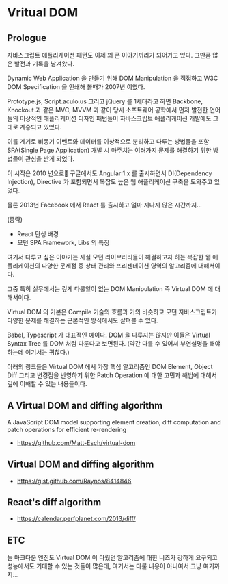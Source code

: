 # Vritual DOM

## Prologue

자바스크립트 애플리케이션 패턴도 이제 꽤 큰 이야기꺼리가 되어가고 있다. 그만큼 많은 발전과 기록을 남겨왔다.

Dynamic Web Application 을 만들기 위해 DOM Manipulation 을 직접하고 W3C DOM Specification 을
인쇄해 볼때가 2007년 이였다.

Prototype.js, Script.aculo.us 그리고 jQuery 를 1세대라고 하면 Backbone, Knockout 과 같은
MVC, MVVM 과 같이 당시 소프트웨어 공학에서 먼저 발전한 언어들의 이상적인 애플리케이션 디자인 패턴들이
자바스크립트 애플리케이션 개발에도 그대로 계승되고 있었다.

이를 계기로 비동기 이벤트와 데이터를 이상적으로 분리하고 다루는 방법들을 포함 SPA(Single Page Application)
개발 시 마주치는 여러가지 문제를 해결하기 위한 방법들이 관심을 받게 되었다.

이 시작은 2010 년으로 구글에서도 Angular 1.x 를 출시하면서 DI(Dependency Injection), Directive 가
포함되면서 복잡도 높은 웹 애플리케이션 구축을 도와주고 있었다.

물론 2013년 Facebook 에서 React 를 출시하고 얼마 지나지 않은 시간까지...

(중략)

* React 탄생 배경
* 모던 SPA Framework, Libs 의 특징

여기서 다루고 싶은 이야기는 사실 모던 라이브러리들이 해결하고자 하는 복잡한 웹 애플리케이션의 다양한 문제점 중
상태 관리와 프리젠테이션 영역의 알고리즘에 대해서이다.

그중 특히 실무에서는 깊게 다룰일이 없는 DOM Manipulation 즉 Virtual DOM 에 대해서이다.

Virtual DOM 의 기본은 Compile 기술의 흐름과 거의 비슷하고 모던 자바스크립트가 다양한 문제를 해결하는
근본적인 방식에서도 살펴볼 수 있다.

Babel, Typescript 가 대표적인 예이다. DOM 을 다루지는 않지만 이들은 Virtual Syntax Tree 를 DOM
처럼 다룬다고 보면된다. (약간 다를 수 있어서 부연설명을 해야하는데 여기서는 귀찮다.)

아래의 링크들은 Virtual DOM 에서 가장 핵심 알고리즘인 DOM Element, Object Diff 그리고 변경점을
반영하기 위한 Patch Operation 에 대한 고민과 해법에 대해서 깊에 이해할 수 있는 내용들이다.

## A Virtual DOM and diffing algorithm

A JavaScript DOM model supporting element creation, diff computation and patch operations for efficient re-rendering

* https://github.com/Matt-Esch/virtual-dom

## Virtual DOM and diffing algorithm

* https://gist.github.com/Raynos/8414846

## React's diff algorithm

* https://calendar.perfplanet.com/2013/diff/

## ETC

늘 마크다운 엔진도 Virtual DOM 이 다뤘던 알고리즘에 대한 니즈가 강하게 요구되고 성능에서도 기대할 수
있는 것들이 많은데, 여기서는 다룰 내용이 아니여서 그냥 여기까지...